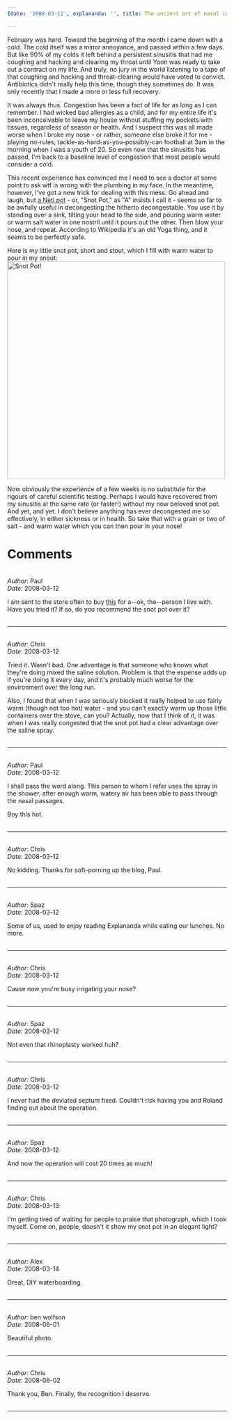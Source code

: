 ```yaml
---
{date: '2008-03-12', explananda: '', title: The ancient art of nasal irrigation}

---
```

February was hard.  Toward the beginning of the month I came down with a cold.  The cold itself was a minor annoyance, and passed within a few days.  But like 90% of my colds it left behind a persistent sinusitis that had me coughing and hacking and clearing my throat until Yoon was ready to take out a contract on my life.  And truly, no jury in the world listening to a tape of that coughing and hacking and throat-clearing would have voted to convict.  Antibiotics didn't really help this time, though they sometimes do.  It was only recently that I made a more or less full recovery.

It was always thus.  Congestion has been a fact of life for as long as I can remember.  I had wicked bad allergies as a child, and for my entire life it's been inconceivable to leave my house without stuffing my pockets with tissues, regardless of season or health.  And I suspect this was all made worse when I broke my nose - or rather, someone else broke it for me - playing no-rules, tackle-as-hard-as-you-possibly-can football at 3am in the morning when I was a youth of 20. So even now that the sinusitis has passed, I'm back to a baseline level of congestion that most people would consider a cold. 

This recent experience has convinced me I need to see a doctor at some point to ask wtf is wrong with the plumbing in my face.  In the meantime, however, I've got a new trick for dealing with this mess.  Go ahead and laugh, but <a href="http://en.wikipedia.org/wiki/Neti_pot">a Neti pot</a> - or, "Snot Pot," as "A" insists I call it - seems so far to be awfully useful in decongesting the hitherto decongestable.  You use it by standing over a sink, tilting your head to the side, and pouring warm water or warm salt water in one nostril until it pours out the other.  Then blow your nose, and repeat.  According to Wikipedia it's an old Yoga thing, and it seems to be perfectly safe.

Here is my little snot pot, short and stout, which I fill with warm water to pour in my snout: 
<img src="/media/explananda/snotpot.png" alt="Snot Pot!" width="500px"/>

Now obviously the experience of a few weeks is no substitute for the rigours of careful scientific testing.  Perhaps I would have recovered from my sinusitis at the same rate (or faster!) without my now beloved snot pot.  And yet, and yet.  I don't believe anything has ever decongested me so effectively, in either sickness or in health.  So take that with a grain or two of salt - and warm water which you can then pour in your nose!


<h1>Comments</h1>


<br/>
<em>Author:</em> Paul
<br/><em>Date:</em> 2008-03-12

I am sent to the store often to buy <a href="http://www.brucemedical.com/simsalspray.html" rel="nofollow">this</a> for a--ok, the--person I live with. Have you tried it? If so, do you recommend the snot pot over it?
<br/>
<br/>

*******************************************************************************



<br/>
<em>Author:</em> Chris
<br/><em>Date:</em> 2008-03-12

Tried it.  Wasn't bad.  One advantage is that someone who knows what they're doing mixed the saline solution.  Problem is that the expense adds up if you're doing it every day, and it's probably much worse for the environment over the long run.  

Also, I found that when I was seriously blocked it really helped to use fairly warm (though not too hot) water - and you can't exactly warm up those little containers over the stove, can you?  Actually, now that I think of it, it was when I was really congested that the snot pot had a clear advantage over the saline spray.
<br/>
<br/>

*******************************************************************************



<br/>
<em>Author:</em> Paul
<br/><em>Date:</em> 2008-03-12

I shall pass the word along. This person to whom I refer uses the spray in the shower, after enough warm, watery air has been able to pass through the nasal passages.

Boy this hot.
<br/>
<br/>

*******************************************************************************



<br/>
<em>Author:</em> Chris
<br/><em>Date:</em> 2008-03-12

No kidding.  Thanks for soft-porning up the blog, Paul.
<br/>
<br/>

*******************************************************************************



<br/>
<em>Author:</em> Spaz
<br/><em>Date:</em> 2008-03-12

Some of us, used to enjoy reading Explananda while eating our lunches.  No more.
<br/>
<br/>

*******************************************************************************



<br/>
<em>Author:</em> Chris
<br/><em>Date:</em> 2008-03-12

Cause now you're busy irrigating your nose?
<br/>
<br/>

*******************************************************************************



<br/>
<em>Author:</em> Spaz
<br/><em>Date:</em> 2008-03-12

Not even that rhinoplasty worked huh?
<br/>
<br/>

*******************************************************************************



<br/>
<em>Author:</em> Chris
<br/><em>Date:</em> 2008-03-12

I never had the deviated septum fixed.  Couldn't risk having you and Roland finding out about the operation.
<br/>
<br/>

*******************************************************************************



<br/>
<em>Author:</em> Spaz
<br/><em>Date:</em> 2008-03-12

And now the operation will cost 20 times as much!
<br/>
<br/>

*******************************************************************************



<br/>
<em>Author:</em> Chris
<br/><em>Date:</em> 2008-03-13

I'm getting tired of waiting for people to praise that photograph, which I took myself.  Come on, people, doesn't it show my snot pot in an elegant light?
<br/>
<br/>

*******************************************************************************



<br/>
<em>Author:</em> Alex
<br/><em>Date:</em> 2008-03-14

Great, DIY waterboarding.
<br/>
<br/>

*******************************************************************************



<br/>
<em>Author:</em> ben wolfson
<br/><em>Date:</em> 2008-06-01

Beautiful photo.
<br/>
<br/>

*******************************************************************************



<br/>
<em>Author:</em> Chris
<br/><em>Date:</em> 2008-06-02

Thank you, Ben.  Finally, the recognition I deserve.
<br/>
<br/>

*******************************************************************************

